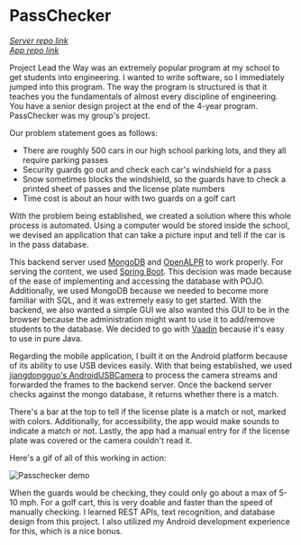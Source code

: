 # PassChecker
_[Server repo link](https://github.com/leoforney/PassCheckerServer)_\
_[App repo link](https://github.com/leoforney/PassChecker)_

Project Lead the Way was an extremely popular program at my school to get students into engineering. I wanted to write
software, so I immediately jumped into this program. The way the program is structured is that it teaches you the fundamentals of almost
every discipline of engineering. You have a senior design project at the end of the 4-year program. PassChecker was my group's project.

Our problem statement goes as follows:
- There are roughly 500 cars in our high school parking lots, and they all require parking passes
- Security guards go out and check each car's windshield for a pass
- Snow sometimes blocks the windshield, so the guards have to check a printed sheet of passes and the license plate numbers
- Time cost is about an hour with two guards on a golf cart

With the problem being established, we created a solution where this whole process is automated. Using a computer would be
stored inside the school, we devised an application that can take a picture input and tell if the car is in the pass database.

This backend server used [MongoDB](https://www.mongodb.com/) and [OpenALPR](https://github.com/openalpr/openalpr) to work properly. For serving the
content, we used [Spring Boot](https://spring.io/projects/spring-boot). This decision was made because of the ease of implementing and accessing the database with POJO.
Additionally, we used MongoDB because we needed to become more familiar with SQL, and it was extremely easy to get started. With the backend, we also wanted a simple GUI
we also wanted this GUI to be in the browser because the administration might want to use it to add/remove students to the database. We decided to
go with [Vaadin](https://vaadin.com/) because it's easy to use in pure Java.

Regarding the mobile application, I built it on the Android platform because of its ability to use USB devices easily. With that being established, we
used [jiangdongguo's AndroidUSBCamera](https://github.com/jiangdongguo/AndroidUSBCamera) to process the camera streams and forwarded the frames to the backend server.
Once the backend server checks against the mongo database, it returns whether there is a match.

There's a bar at the top to tell if the license plate is a match or not, marked with colors. Additionally, for accessibility, the app would make sounds to indicate a match or not.
Lastly, the app had a manual entry for if the license plate was covered or the camera couldn't read it.

Here's a gif of all of this working in action:

![Passchecker demo](/img/passchecker.gif)

When the guards would be checking, they could only go about a max of 5-10 mph. For a golf cart, this is very doable and faster than the speed of manually checking.
I learned REST APIs, text recognition, and database design from this project. I also utilized my Android development experience for this, which is a nice bonus.
